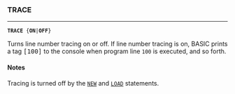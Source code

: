 ### TRACE
***
<code><b>TRACE</b> {<b>ON</b>|<b>OFF</b>}</code>

Turns line number tracing on or off. If line number tracing is on, BASIC prints a tag <samp>[100]</samp> to the console when program line <code>100</code> is executed, and so forth.

#### Notes
Tracing is turned off by the [`NEW`](#NEW) and [`LOAD`](#LOAD) statements.
